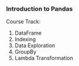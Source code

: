 
### Introduction to Pandas

Course Track:

1. DataFrame
2. Indexing
3. Data Exploration
4. GroupBy
5. Lambda Transformation

